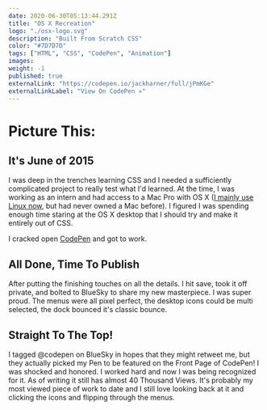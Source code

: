 ```yaml
---
date: 2020-06-30T05:13:44.291Z
title: "OS X Recreation" 
logo: "./osx-logo.svg"
description: "Built From Scratch CSS"
color: "#7D7D7D"
tags: ["HTML", "CSS", "CodePen", "Animation"]
images: 
weight: -1
published: true
externalLink: "https://codepen.io/jackharner/full/jPmKGe"
externalLinkLabel: "View On CodePen »"
---
```


# Picture This: 

## It's June of 2015

I was deep in the trenches learning CSS and I needed a sufficiently complicated project to really test what I'd learned. At the time, I was working as an intern and had access to a Mac Pro with OS X ([I mainly use Linux now](/uses), but had never owned a Mac before). I figured I was spending enough time staring at the OS X desktop that I should try and make it entirely out of CSS. 

I cracked open [CodePen](https://codepen.io/jackharner) and got to work. 

## All Done, Time To Publish

After putting the finishing touches on all the details. I hit save, took it off private, and bolted to BlueSky to share my new masterpiece. I was super proud. The menus were all pixel perfect, the desktop icons could be multi selected, the dock bounced it's classic bounce. 

## Straight To The Top!

I tagged @codepen on BlueSky in hopes that they might retweet me, but they actually picked my Pen to be featured on the Front Page of CodePen! I was shocked and honored. I worked hard and now I was being recognized for it. As of writing it still has almost 40 Thousand Views. It's probably my most viewed piece of work to date and I still love looking back at it and clicking the icons and flipping through the menus.  


